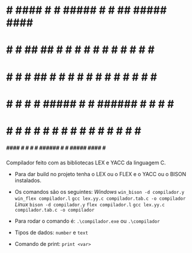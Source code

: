   #####                                                            
 #     #  ####  #    # #####  # #        ##   #####   ####  #####  
 #       #    # ##  ## #    # # #       #  #  #    # #    # #    # 
 #       #    # # ## # #    # # #      #    # #    # #    # #    # 
 #       #    # #    # #####  # #      ###### #    # #    # #####  
 #     # #    # #    # #      # #      #    # #    # #    # #   #  
  #####   ####  #    # #      # ###### #    # #####   ####  #    # 
                                                                   

Compilador feito com as bibliotecas LEX e YACC da linguagem C.

- Para dar build no projeto tenha o LEX ou o FLEX e o YACC ou o BISON instalados.
- Os comandos são os seguintes: 
*Windows*
`win_bison -d compilador.y`
`win_flex compilador.l`
`gcc lex.yy.c compilador.tab.c -o compilador`
*Linux*
`bison -d compilador.y`
`flex compilador.l`
`gcc lex.yy.c compilador.tab.c -o compilador`
- Para rodar o comando é: `.\compilador.exe` ou `.\compilador`

- Tipos de dados: `number` e `text`
- Comando de print: `print <var>`